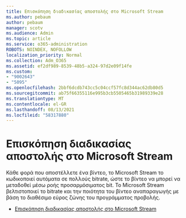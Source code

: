 ```yaml
---
title: Επισκόπηση διαδικασίας αποστολής στο Microsoft Stream
ms.author: pebaum
author: pebaum
manager: scotv
ms.audience: Admin
ms.topic: article
ms.service: o365-administration
ROBOTS: NOINDEX, NOFOLLOW
localization_priority: Normal
ms.collection: Adm_O365
ms.assetid: ef2df989-8539-48b5-a324-97d2e09f14fe
ms.custom:
- "9002643"
- "5095"
ms.openlocfilehash: 2bbf6dcdb743cc5c04ccf57fc8d344ac62db80d5
ms.sourcegitcommit: ab75f66355116e995b3cb5505465b31989339e28
ms.translationtype: MT
ms.contentlocale: el-GR
ms.lasthandoff: 08/13/2021
ms.locfileid: "58317880"
---
```

# <a name="upload-process-overview-in-microsoft-stream"></a>Επισκόπηση διαδικασίας αποστολής στο Microsoft Stream

Κάθε φορά που αποστέλλετε ένα βίντεο, το Microsoft Stream το κωδικοποιεί αυτόματα σε πολλούς bitrate, ώστε το βίντεο να μπορεί να μεταδοθεί μέσω ροής προσαρμόσιματος bit. Το Microsoft Stream βελτιστοποιεί το bitrate και την ποιότητα του βίντεο αναπαραγωγής με βάση το διαθέσιμο εύρος ζώνης του προγράμματος προβολής.

- [Επισκόπηση διαδικασίας αποστολής στο Microsoft Stream](https://docs.microsoft.com/stream/upload-process-overview)
